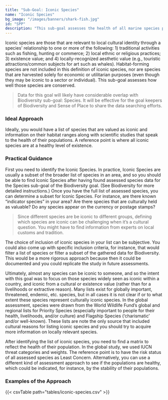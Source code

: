 ```yaml
---
title: "Sub-Goal: Iconic Species"
name: "Iconic Species"
bg_image: "/images/banners/shark-fish.jpg"
id: "SPP"
description: "This sub-goal assesses the health of all marine species present in a region, including endangered species and species in relatively good conditions. The presence of higher-risk species leads to a higher score."
---
```


Iconic species are those that are relevant to local cultural identity through a species’ relationship to one or more of the following: 1) traditional activities such as fishing, hunting or commerce; 2) local ethnic or religious practices; 3) existence value; and 4) locally-recognized aesthetic value (e.g., touristic attractions/common subjects for art such as whales). Habitat-forming species are not included in this definition of iconic species, nor are species that are harvested solely for economic or utilitarian purposes (even though they may be iconic to a sector or individual). This sub-goal assesses how well those species are conserved.

> Data for this goal will likely have considerable overlap with Biodiversity sub-goal: Species. It will be effective for the goal keepers of Biodiversity and Sense of Place to share the data searching efforts.

### Ideal Approach

Ideally, you would have a list of species that are valued as iconic and information on their habitat ranges along with scientific studies that speak to the health of their populations. A reference point is where all iconic species are at a healthy level of existence.

### Practical Guidance

First you need to identify the Iconic Species. In practice, Iconic Species are usually a subset of the broader list of species in an area, and so you should be able to find Iconic Species after having found assessed species data for the Species sub-goal of the Biodiversity goal. (See Biodiversity for more detailed instructions.) Once you have the full list of assessed species, you can determine a subset for Iconic Species. For instance, are there known “indicator species” in your area? Are there species that are culturally held as valuable? Do any species appear on the currency or postage stamps?

> Since different species are be iconic to different groups, defining which species are iconic can be challenging when it’s a cultural question. You might have to find information from experts on local customs and tradition.

The choice of inclusion of iconic species in your list can be subjective. You could also come up with specific inclusion criteria, for instance, that would filter a list of species or filter a subset of the gathered data for Biodiversity. This would be a more rigorous approach because then it could be documented and you could replicate the study in future assessments.

Ultimately, almost any species can be iconic to someone, and so the intent with this goal was to focus on those species widely seen as iconic within a country, and iconic from a cultural or existence value (rather than for a livelihoods or extractive reason). Many lists exist for globally important, threatened, endemic, etc. species, but in all cases it is not clear if or to what extent these species represent culturally iconic species. In the global assessment, species were drawn from the World Wildlife Fund’s global and regional lists for Priority Species (especially important to people for their health, livelihoods, and/or culture) and Flagship Species (‘charismatic’ and/or well-known). These lists are note the only source that included cultural reasons for listing iconic species and you should try to acquire more information on locally relevant species.

After identifying the list of iconic species, you need to find a matrix to reflect the health of their population. In the global study, we used IUCN threat categories and weights. The reference point is to have the risk status of all assessed species as Least Concern. Alternatively, you can use a different kind of assessment approach to see if the populations are healthy, which could be indicated, for instance, by the stability of their populations.

### Examples of the Approach
{{< csvTable path="tables/iconic-species.csv" >}}
